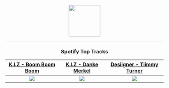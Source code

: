 <p align="center">
  <a href="https://www.tobiasmichael.de">
    <img src="https://tobiasmichael.de/assets/logo.gif" width="100" height="100"/>
  </a>
</p>

---

<h3 align="center">Spotify Top Tracks</h3>

[K.I.Z - Boom Boom Boom](https://open.spotify.com/track/6Txevj8EVZJPKzmHwyY1Uh)|[K.I.Z - Danke Merkel](https://open.spotify.com/track/5PWgWtda5SjSzvauX6RWa1)|[Desiigner - Tiimmy Turner](https://open.spotify.com/track/3NJG6vMH1ZsectZkocMEm0)
:---:|:----:|:----:
<img src="https://i.scdn.co/image/ab67616d00001e02c2c842af17e86a3aea4ed34c"/>|<img src="https://i.scdn.co/image/ab67616d00001e02490d7ca4dedfb0688848404a"/>|<img src="https://i.scdn.co/image/ab67616d00001e0235243e14634fea3e3cfe3121"/>